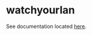 # watchyourlan

See documentation located [here][1].

[1]: <https://nicholaswilde.io/homelab/apps/watchyourlan/>
